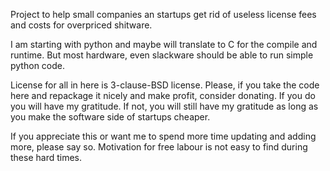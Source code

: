Project to help small companies an startups get rid of useless license fees and costs for overpriced shitware. 

I am starting with python and maybe will translate to C for the compile and runtime. But most hardware, even slackware should be able to run simple python code.

License for all in here is 3-clause-BSD license. Please, if you take the code here and repackage it nicely and make profit, consider donating. If you do you will have my gratitude. 
If not, you will still have my gratitude as long as you make the software side of startups cheaper. 

If you appreciate this or want me to spend more time updating and adding more, please say so. Motivation for free labour is not easy to find during these hard times. 
